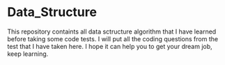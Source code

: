 # Data_Structure
This repository containts all data sctructure algorithm that I have learned before taking some code tests. I will put all the coding questions from the test that I have taken here. I hope it can help you to get your dream job, keep learning.
